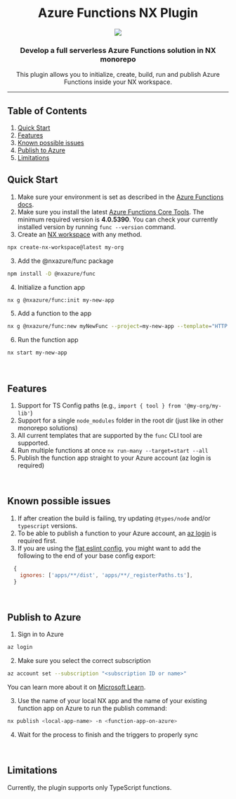 <h1 align="center">Azure Functions NX Plugin</h1>
<p align="center">
  <img src="https://raw.githubusercontent.com/AlexPshul/nxazure/master/packages/func/TitleLogo.png" />
</p>
<h3 align="center">
  Develop a full serverless Azure Functions solution in NX monorepo
</h3>
<p align="center">
This plugin allows you to initialize, create, build, run and publish Azure Functions inside your NX workspace.
</p>
<hr>

## Table of Contents
1. [Quick Start](#quick-start)
2. [Features](#features)
3. [Known possible issues](#known-possible-issues)
4. [Publish to Azure](#publish-to-azure)
5. [Limitations](#limitations)

## Quick Start

1. Make sure your environment is set as described in the [Azure Functions docs](https://learn.microsoft.com/en-us/azure/azure-functions/create-first-function-vs-code-typescript#configure-your-environment).
2. Make sure you install the latest [Azure Functions Core Tools](https://learn.microsoft.com/en-us/azure/azure-functions/functions-run-local?tabs=windows%2Cisolated-process%2Cnode-v4%2Cpython-v2%2Chttp-trigger%2Ccontainer-apps&pivots=programming-language-typescript#install-the-azure-functions-core-tools). The minimum required version is **4.0.5390**. You can check your currently installed version by running `func --version` command.
3. Create an [NX workspace](https://nx.dev/getting-started/intro) with any method.

```bash
npx create-nx-workspace@latest my-org
```

3. Add the @nxazure/func package

```bash
npm install -D @nxazure/func
```

4. Initialize a function app

```bash
nx g @nxazure/func:init my-new-app
```

5. Add a function to the app

```bash
nx g @nxazure/func:new myNewFunc --project=my-new-app --template="HTTP trigger"
```

6. Run the function app

```bash
nx start my-new-app
```

<br/>

## Features

1. Support for TS Config paths (e.g., `import { tool } from '@my-org/my-lib'`)
2. Support for a single `node_modules` folder in the root dir (just like in other monorepo solutions)
3. All current templates that are supported by the `func` CLI tool are supported.
4. Run multiple functions at once `nx run-many --target=start --all`
5. Publish the function app straight to your Azure account (az login is required)

<br/>

## Known possible issues

1. If after creation the build is failing, try updating `@types/node` and/or `typescript` versions.
2. To be able to publish a function to your Azure account, an [az login](https://learn.microsoft.com/en-us/cli/azure/authenticate-azure-cli) is required first.
3. If you are using the [flat eslint config](https://nx.dev/recipes/tips-n-tricks/flat-config), you might want to add the following to the end of your base config export:
```js
  {
    ignores: ['apps/**/dist', 'apps/**/_registerPaths.ts'],
  }
```

<br/>

## Publish to Azure

1. Sign in to Azure
```bash
az login
```

2. Make sure you select the correct subscription
```bash
az account set --subscription "<subscription ID or name>"
```

You can learn more about it on [Microsoft Learn](https://learn.microsoft.com/en-us/cli/azure/authenticate-azure-cli).

3. Use the name of your local NX app and the name of your existing function app on Azure to run the publish command:
```bash
nx publish <local-app-name> -n <function-app-on-azure>
```

4. Wait for the process to finish and the triggers to properly sync

<br/>

## Limitations

Currently, the plugin supports only TypeScript functions.
